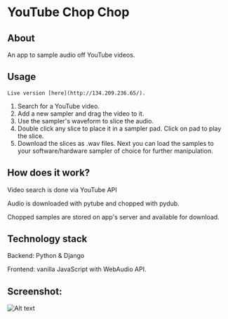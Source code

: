 # YouTube Chop Chop

## About

An app to sample audio off YouTube videos.

## Usage

``Live version [here](http://134.209.236.65/).``

1. Search for a YouTube video.
2. Add a new sampler and drag the video to it.
3. Use the sampler's waveform to slice the audio. 
4. Double click any slice to place it in a sampler pad. Click on pad to play the slice.
5. Download the slices as .wav files. Next you can load the samples to your software/hardware sampler of choice for further manipulation.

## How does it work? 

Video search is done via YouTube API

Audio is downloaded with pytube and chopped with pydub.

Chopped samples are stored on app's server and available for download.

## Technology stack

Backend: Python & Django

Frontend: vanilla JavaScript with WebAudio API.

## Screenshot:
![Alt text](/screenshots/app.png?raw=true)
